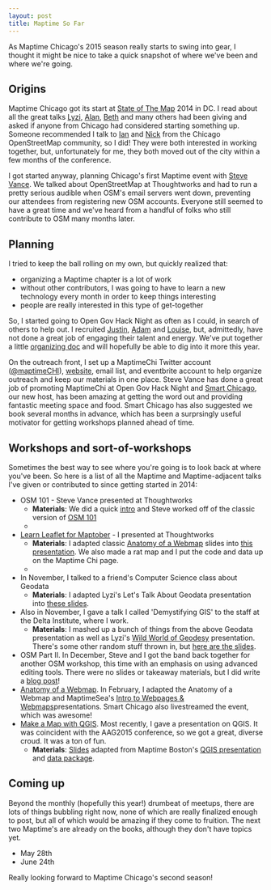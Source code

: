 ```yaml
---
layout: post
title: Maptime So Far
---
```


As Maptime Chicago's 2015 season really starts to swing into gear, I thought it might be nice to take a quick snapshot of where we've been and where we're going. 

## Origins

Maptime Chicago got its start at [State of The Map](http://stateofthemap.us/) 2014 in DC. I read about all the great talks [Lyzi](https://twitter.com/lyzidiamond), [Alan](https://twitter.com/mappingmashups), [Beth](https://twitter.com/bethschechter) and many others had been giving and asked if anyone from Chicago had considered starting something up. Someone recommended I talk to [Ian](https://twitter.com/iandees) and [Nick](https://twitter.com/mapmeld) from the Chicago OpenStreetMap community, so I did! They were both interested in working together, but, unfortunately for me, they both moved out of the city within a few months of the conference. 

I got started anyway, planning Chicago's first Maptime event with [Steve Vance](https://twitter.com/stevevance). We talked about OpenStreetMap at Thoughtworks and had to run a pretty serious audible when OSM's email servers went down, preventing our attendees from registering new OSM accounts. Everyone still seemed to have a great time and we've heard from a handful of folks who still contribute to OSM many months later. 

## Planning

I tried to keep the ball rolling on my own, but quickly realized that:

- organizing a Maptime chapter is a lot of work
- without other contributors, I was going to have to learn a new technology every month in order to keep things interesting
- people are really interested in this type of get-together 

So, I started going to Open Gov Hack Night as often as I could, in search of others to help out. I recruited [Justin](https://twitter.com/outoftheyards), [Adam](http://cartografika.net/) and [Louise](https://twitter.com/lhyeung125), but, admittedly, have not done a great job of engaging their talent and energy. We've put together a little [organizing doc](https://docs.google.com/document/d/1EblRUynuEK0iTnsZAQTirgbEFNlX72Sr63KnPlAcpfw/edit) and will hopefully be able to dig into it more this year.

On the outreach front, I set up a MaptimeChi Twitter account ([@maptimeCHI](https://twitter.com/maptimechi)), [website](http://maptime.io/chicago), email list, and eventbrite account to help organize outreach and keep our materials in one place. Steve Vance has done a great job of promoting MaptimeChi at Open Gov Hack Night and [Smart Chicago](https://twitter.com/smartchicago), our new host, has been amazing at getting the word out and providing fantastic meeting space and food. Smart Chicago has also suggested we book several months in advance, which has been a surprsingly useful motivator for getting workshops planned ahead of time. 

## Workshops and sort-of-workshops

Sometimes the best way to see where you're going is to look back at where you've been. So here is a list of all the Maptime and Maptime-adjacent talks I've given or contributed to since getting started in 2014: 

- OSM 101 - Steve Vance presented at Thoughtworks
    + **Materials**: We did a quick [intro](http://danswick.com/maptime_july/) and Steve worked off of the classic version of [OSM 101](http://maptime.io/osm-101/)
    + 
- [Learn Leaflet for Maptober](http://maptime.io/chicago/event/2014/10/15/maptober-leaflet/) - I presented at Thoughtworks
    + **Materials**: I adapted classic [Anatomy of a Webmap](http://maptime.io/anatomy-of-a-web-map/) slides into [this presentation](http://maptime.io/chicago/learn-leaflet/). We also made a rat map and I put the code and data up on the Maptime Chi page.
    + 
- In November, I talked to a friend's Computer Science class about Geodata
    + **Materials**: I adapted Lyzi's Let's Talk About Geodata presentation into [these slides](http://danswick.com/presentations/loyolageodata/).
- Also in November, I gave a talk I called 'Demystifying GIS' to the staff at the Delta Institute, where I work.
    + **Materials**: I mashed up a bunch of things from the above Geodata presentation as well as Lyzi's [Wild World of Geodesy](http://lyzidiamond.com/geodesy) presentation. There's some other random stuff thrown in, but [here are the slides](http://danswick.com/presentations/DeltaGIS/). 
- OSM Part II. In December, Steve and I got the band back together for another OSM workshop, this time with an emphasis on using advanced editing tools. There were no slides or takeaway materials, but I did write a [blog post](http://maptime.io/chicago/event/2014/12/14/OSMHacknight/)!
- [Anatomy of a Webmap](http://maptime.io/chicago/event/2015/02/26/webMap/). In February, I adapted the Anatomy of a Webmap and MaptimeSea's [Intro to Webpages & Webmaps](http://maptimesea.github.io/2014/11/05/web-map-intro.html)presentations. Smart Chicago also livestreamed the event, which was awesome!
- [Make a Map with QGIS](http://maptime.io/chicago/event/2015/04/22/qgis101/). Most recently, I gave a presentation on QGIS. It was coincident with the AAG2015 conference, so we got a great, diverse croud. It was a ton of fun. 
    + **Materials**: [Slides](http://maptime.io/chicago/qgis-101/#0) adapted from Maptime Boston's [QGIS presentation](http://maptimeboston.github.io/qgis-101/#0) and [data package](https://raw.githubusercontent.com/maptime/chicago/gh-pages/qgis-101/data/maptimeChiQGIS101.zip).  

## Coming up

Beyond the monthly (hopefully this year!) drumbeat of meetups, there are lots of things bubbling right now, none of which are really finalized enough to post, but all of which would be amazing if they come to fruition. The next two Maptime's are already on the books, although they don't have topics yet. 

- May 28th
- June 24th

Really looking forward to Maptime Chicago's second season!

